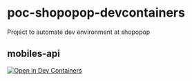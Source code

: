 # poc-shopopop-devcontainers
Project to automate dev environment at shopopop


## mobiles-api
[![Open in Dev Containers](https://img.shields.io/static/v1?label=Dev%20Containers&message=Open&color=blue&logo=visualstudiocode)](https://vscode.dev/redirect?url=vscode://ms-vscode-remote.remote-containers/cloneInVolume?url=https://github.com/d-n-correia/poc-shopopop-devcontainers)
